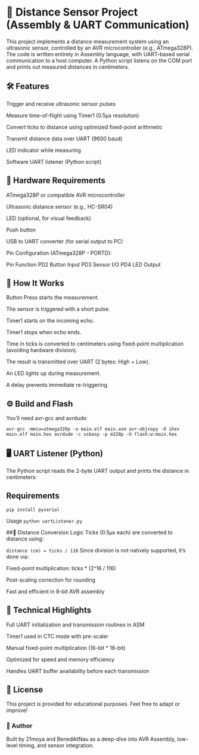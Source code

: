 # 📏 Distance Sensor Project (Assembly & UART Communication)
This project implements a distance measurement system using an ultrasonic sensor, controlled by an AVR microcontroller (e.g., ATmega328P). The code is written entirely in Assembly language, with UART-based serial communication to a host computer. A Python script listens on the COM port and prints out measured distances in centimeters.

## 🛠️ Features
Trigger and receive ultrasonic sensor pulses

Measure time-of-flight using Timer1 (0.5µs resolution)

Convert ticks to distance using optimized fixed-point arithmetic

Transmit distance data over UART (9600 baud)

LED indicator while measuring

Software UART listener (Python script)

## 🔧 Hardware Requirements
ATmega328P or compatible AVR microcontroller

Ultrasonic distance sensor (e.g., HC-SR04)

LED (optional, for visual feedback)

Push button

USB to UART converter (for serial output to PC)

Pin Configuration (ATmega328P - PORTD):

Pin	Function
PD2	Button Input
PD3	Sensor I/O
PD4	LED Output

## 🚀 How It Works
Button Press starts the measurement.

The sensor is triggered with a short pulse.

Timer1 starts on the incoming echo.

Timer1 stops when echo ends.

Time in ticks is converted to centimeters using fixed-point multiplication (avoiding hardware division).

The result is transmitted over UART (2 bytes: High + Low).

An LED lights up during measurement.

A delay prevents immediate re-triggering.

## ⚙️ Build and Flash
You’ll need avr-gcc and avrdude:

`
avr-gcc -mmcu=atmega328p -o main.elf main.asm
avr-objcopy -O ihex main.elf main.hex
avrdude -c usbasp -p m328p -U flash:w:main.hex
`

## 🖥️ UART Listener (Python)
The Python script reads the 2-byte UART output and prints the distance in centimeters:

## Requirements
`pip install pyserial`

Usage
`python uartListener.py`

##📐 Distance Conversion Logic
Ticks (0.5µs each) are converted to distance using:

`distance (cm) = ticks / 116`
Since division is not natively supported, it’s done via:

Fixed-point multiplication: ticks * (2^16 / 116)

Post-scaling correction for rounding

Fast and efficient in 8-bit AVR assembly

## 🧠 Technical Highlights
Full UART initialization and transmission routines in ASM

Timer1 used in CTC mode with pre-scaler

Manual fixed-point multiplication (16-bit * 16-bit)

Optimized for speed and memory efficiency

Handles UART buffer availability before each transmission

## 📝 License
This project is provided for educational purposes. Feel free to adapt or improve!

### 👤 Author
Built by 21moya and BenediktNau as a deep-dive into AVR Assembly, low-level timing, and sensor integration.
